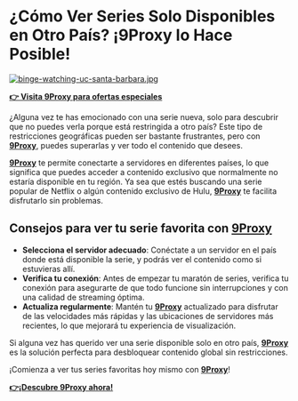 # ¿Cómo Ver Series Solo Disponibles en Otro País? ¡9Proxy lo Hace Posible!

[![binge-watching-uc-santa-barbara.jpg](https://i.postimg.cc/GpnWrT8Z/binge-watching-uc-santa-barbara.jpg)](https://postimg.cc/qNQbxRGL)

**[👉 Visita 9Proxy para ofertas especiales](https://9proxy.com/pricing?utm_source=Web2.0&utm_medium=Github&utm_id=sophie89)**

¿Alguna vez te has emocionado con una serie nueva, solo para descubrir que no puedes verla porque está restringida a otro país? Este tipo de restricciones geográficas pueden ser bastante frustrantes, pero con **[9Proxy](https://9proxy.com/?utm_source=Web2.0&utm_medium=Github&utm_id=sophie89)**, puedes superarlas y ver todo el contenido que desees.

**[9Proxy](https://9proxy.com/?utm_source=Web2.0&utm_medium=Github&utm_id=sophie89)** te permite conectarte a servidores en diferentes países, lo que significa que puedes acceder a contenido exclusivo que normalmente no estaría disponible en tu región. Ya sea que estés buscando una serie popular de Netflix o algún contenido exclusivo de Hulu, **[9Proxy](https://9proxy.com/?utm_source=Web2.0&utm_medium=Github&utm_id=sophie89)** te facilita disfrutarlo sin problemas.

## Consejos para ver tu serie favorita con **[9Proxy](https://9proxy.com/?utm_source=Web2.0&utm_medium=Github&utm_id=sophie89)**
- **Selecciona el servidor adecuado**: Conéctate a un servidor en el país donde está disponible la serie, y podrás ver el contenido como si estuvieras allí.
- **Verifica tu conexión**: Antes de empezar tu maratón de series, verifica tu conexión para asegurarte de que todo funcione sin interrupciones y con una calidad de streaming óptima.
- **Actualiza regularmente**: Mantén tu **[9Proxy](https://9proxy.com/?utm_source=Web2.0&utm_medium=Github&utm_id=sophie89)** actualizado para disfrutar de las velocidades más rápidas y las ubicaciones de servidores más recientes, lo que mejorará tu experiencia de visualización.
  
Si alguna vez has querido ver una serie disponible solo en otro país, **[9Proxy](https://9proxy.com/?utm_source=Web2.0&utm_medium=Github&utm_id=sophie89)** es la solución perfecta para desbloquear contenido global sin restricciones. 

¡Comienza a ver tus series favoritas hoy mismo con **[9Proxy](https://9proxy.com/?utm_source=Web2.0&utm_medium=Github&utm_id=sophie89)**! 

**[👉¡Descubre 9Proxy ahora!](https://9proxy.com/?utm_source=Web2.0&utm_medium=Github&utm_id=sophie89)** 
